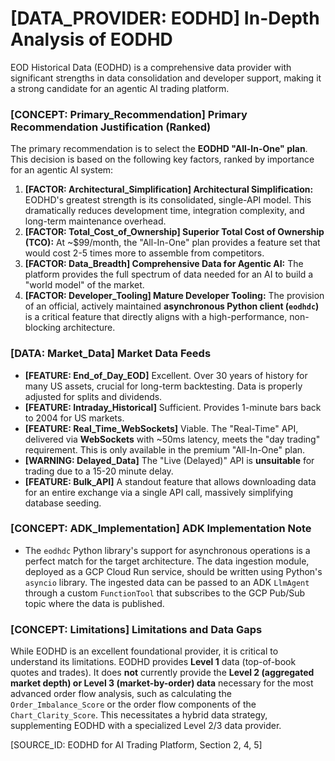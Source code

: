 # [DATA_PROVIDER: EODHD] In-Depth Analysis of EODHD

EOD Historical Data (EODHD) is a comprehensive data provider with significant strengths in data consolidation and developer support, making it a strong candidate for an agentic AI trading platform.

### [CONCEPT: Primary_Recommendation] Primary Recommendation Justification (Ranked)

The primary recommendation is to select the **EODHD "All-In-One" plan**. This decision is based on the following key factors, ranked by importance for an agentic AI system:

1. **[FACTOR: Architectural_Simplification] Architectural Simplification:** EODHD's greatest strength is its consolidated, single-API model. This dramatically reduces development time, integration complexity, and long-term maintenance overhead.
2. **[FACTOR: Total_Cost_of_Ownership] Superior Total Cost of Ownership (TCO):** At ~$99/month, the "All-In-One" plan provides a feature set that would cost 2-5 times more to assemble from competitors.
3. **[FACTOR: Data_Breadth] Comprehensive Data for Agentic AI:** The platform provides the full spectrum of data needed for an AI to build a "world model" of the market.
4. **[FACTOR: Developer_Tooling] Mature Developer Tooling:** The provision of an official, actively maintained **asynchronous Python client (`eodhdc`)** is a critical feature that directly aligns with a high-performance, non-blocking architecture.

### [DATA: Market_Data] Market Data Feeds

- **[FEATURE: End_of_Day_EOD]** Excellent. Over 30 years of history for many US assets, crucial for long-term backtesting. Data is properly adjusted for splits and dividends.
- **[FEATURE: Intraday_Historical]** Sufficient. Provides 1-minute bars back to 2004 for US markets.
- **[FEATURE: Real_Time_WebSockets]** Viable. The "Real-Time" API, delivered via **WebSockets** with ~50ms latency, meets the "day trading" requirement. This is only available in the premium "All-In-One" plan.
- **[WARNING: Delayed_Data]** The "Live (Delayed)" API is **unsuitable** for trading due to a 15-20 minute delay.
- **[FEATURE: Bulk_API]** A standout feature that allows downloading data for an entire exchange via a single API call, massively simplifying database seeding.

### [CONCEPT: ADK_Implementation] ADK Implementation Note

- The `eodhdc` Python library's support for asynchronous operations is a perfect match for the target architecture. The data ingestion module, deployed as a GCP Cloud Run service, should be written using Python's `asyncio` library. The ingested data can be passed to an ADK `LlmAgent` through a custom `FunctionTool` that subscribes to the GCP Pub/Sub topic where the data is published.

### [CONCEPT: Limitations] Limitations and Data Gaps

While EODHD is an excellent foundational provider, it is critical to understand its limitations. EODHD provides **Level 1** data (top-of-book quotes and trades). It does **not** currently provide the **Level 2 (aggregated market depth) or Level 3 (market-by-order) data** necessary for the most advanced order flow analysis, such as calculating the `Order_Imbalance_Score` or the order flow components of the `Chart_Clarity_Score`. This necessitates a hybrid data strategy, supplementing EODHD with a specialized Level 2/3 data provider.

[SOURCE_ID: EODHD for AI Trading Platform, Section 2, 4, 5]
